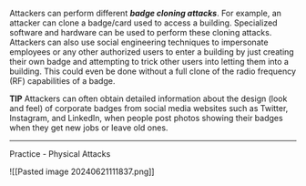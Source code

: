 Attackers can perform different **_badge cloning attacks_**. For example, an attacker can clone a badge/card used to access a building. Specialized software and hardware can be used to perform these cloning attacks. Attackers can also use social engineering techniques to impersonate employees or any other authorized users to enter a building by just creating their own badge and attempting to trick other users into letting them into a building. This could even be done without a full clone of the radio frequency (RF) capabilities of a badge.

**TIP** Attackers can often obtain detailed information about the design (look and feel) of corporate badges from social media websites such as Twitter, Instagram, and LinkedIn, when people post photos showing their badges when they get new jobs or leave old ones.

---

Practice - Physical Attacks

![[Pasted image 20240621111837.png]]

